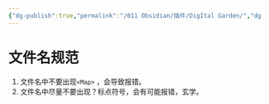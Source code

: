 ```yaml
---
{"dg-publish":true,"permalink":"/011 Obsidian/插件/DigItal Garden/","dgPassFrontmatter":true,"created":"2024-06-01T14:43:05.886+08:00","updated":"2024-06-01T14:54:19.597+08:00"}
---
```


# 文件名规范

1. 文件名中不要出现`<Map>` ，会导致报错。
2. 文件名中尽量不要出现？标点符号，会有可能报错，玄学。